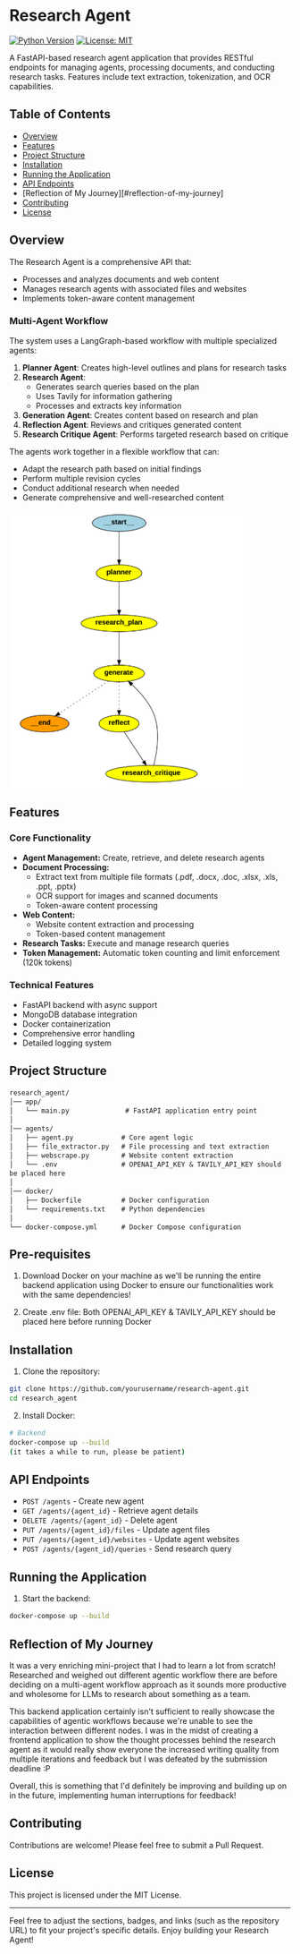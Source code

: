 # Research Agent

[![Python Version](https://img.shields.io/badge/python-3.11-blue.svg)](https://www.python.org/)
[![License: MIT](https://img.shields.io/badge/License-MIT-yellow.svg)](https://opensource.org/licenses/MIT)

A FastAPI-based research agent application that provides RESTful endpoints for managing agents, processing documents, and conducting research tasks. Features include text extraction, tokenization, and OCR capabilities.

## Table of Contents

- [Overview](#overview)
- [Features](#features)
- [Project Structure](#project-structure)
- [Installation](#installation)
- [Running the Application](#running-the-application)
- [API Endpoints](#api-endpoints)
- [Reflection of My Journey][#reflection-of-my-journey]
- [Contributing](#contributing)
- [License](#license)

## Overview

The Research Agent is a comprehensive API that:
- Processes and analyzes documents and web content
- Manages research agents with associated files and websites
- Implements token-aware content management

### Multi-Agent Workflow

The system uses a LangGraph-based workflow with multiple specialized agents:

1. **Planner Agent**: Creates high-level outlines and plans for research tasks
2. **Research Agent**: 
   - Generates search queries based on the plan
   - Uses Tavily for information gathering
   - Processes and extracts key information
3. **Generation Agent**: Creates content based on research and plan
4. **Reflection Agent**: Reviews and critiques generated content
5. **Research Critique Agent**: Performs targeted research based on critique

The agents work together in a flexible workflow that can:
- Adapt the research path based on initial findings
- Perform multiple revision cycles
- Conduct additional research when needed
- Generate comprehensive and well-researched content

![Multi-Agent Workflow](docs/images/workflow.png)
## Features

### Core Functionality
- **Agent Management:** Create, retrieve, and delete research agents
- **Document Processing:** 
  - Extract text from multiple file formats (.pdf, .docx, .doc, .xlsx, .xls, .ppt, .pptx)
  - OCR support for images and scanned documents
  - Token-aware content processing
- **Web Content:** 
  - Website content extraction and processing
  - Token-based content management
- **Research Tasks:** Execute and manage research queries
- **Token Management:** Automatic token counting and limit enforcement (120k tokens)

### Technical Features
- FastAPI backend with async support
- MongoDB database integration
- Docker containerization
- Comprehensive error handling
- Detailed logging system

## Project Structure

```plaintext
research_agent/
│── app/
│   └── main.py              # FastAPI application entry point
│   
│── agents/
│   ├── agent.py            # Core agent logic
│   ├── file_extractor.py   # File processing and text extraction
│   ├── webscrape.py        # Website content extraction
│   └── .env                # OPENAI_API_KEY & TAVILY_API_KEY should be placed here
│
│── docker/
│   ├── Dockerfile          # Docker configuration
│   └── requirements.txt    # Python dependencies
│
└── docker-compose.yml      # Docker Compose configuration
```
## Pre-requisites
1. Download Docker on your machine as we'll be running the entire backend application using Docker to ensure our functionalities work with the same dependencies!
   
2. Create .env file:
   Both OPENAI_API_KEY & TAVILY_API_KEY should be placed here before running Docker
   
## Installation

1. Clone the repository:
```bash
git clone https://github.com/yourusername/research-agent.git
cd research_agent
```

2. Install Docker:
```bash
# Backend
docker-compose up --build
(it takes a while to run, please be patient)
```

## API Endpoints

- `POST /agents` - Create new agent
- `GET /agents/{agent_id}` - Retrieve agent details
- `DELETE /agents/{agent_id}` - Delete agent
- `PUT /agents/{agent_id}/files` - Update agent files
- `PUT /agents/{agent_id}/websites` - Update agent websites
- `POST /agents/{agent_id}/queries` - Send research query

## Running the Application

1. Start the backend:
```bash
docker-compose up --build
```

## Reflection of My Journey
It was a very enriching mini-project that I had to learn a lot from scratch! Researched and weighed out different agentic workflow there are before deciding on a multi-agent workflow approach as it sounds more productive and wholesome for LLMs to research about something as a team.

This backend application certainly isn't sufficient to really showcase the capabilities of agentic workflows because we're unable to see the interaction between different nodes. I was in the midst of creating a frontend application to show the thought processes behind the research agent as it would really show everyone the increased writing quality from multiple iterations and feedback but I was defeated by the submission deadline :P

Overall, this is something that I'd definitely be improving and building up on in the future, implementing human interruptions for feedback!

## Contributing

Contributions are welcome! Please feel free to submit a Pull Request.

## License

This project is licensed under the MIT License.

---

Feel free to adjust the sections, badges, and links (such as the repository URL) to fit your project's specific details. Enjoy building your Research Agent!


